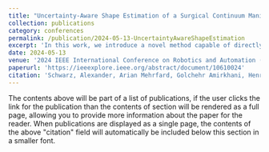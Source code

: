 ```yaml
---
title: "Uncertainty-Aware Shape Estimation of a Surgical Continuum Manipulator in Constrained Environments using Fiber Bragg Grating Sensors"
collection: publications
category: conferences
permalink: /publication/2024-05-13-UncertaintyAwareShapeEstimation
excerpt: 'In this work, we introduce a novel method capable of directly estimating a Continuum Dexterous Manipulator shape from Fiber Bragg Grating sensor wavelengths using a deep neural network. In addition, we propose the integration of uncertainty estimation to address the critical issue of uncertainty in neural network predictions. Neural network predictions are unreliable when the input sample is outside the training distribution or corrupted by noise. Recognizing such deviations is crucial when integrating neural networks within surgical robotics, as inaccurate estimations can pose serious risks to the patient.'
date: 2024-05-13
venue: '2024 IEEE International Conference on Robotics and Automation (ICRA)'
paperurl: 'https://ieeexplore.ieee.org/abstract/document/10610024'
citation: 'Schwarz, Alexander, Arian Mehrfard, Golchehr Amirkhani, Henry Phalen, Justin H. Ma, Robert B. Grupp, Alejandro Martin Gomez, and Mehran Armand. (2024). &quot;Uncertainty-Aware Shape Estimation of a Surgical Continuum Manipulator in Constrained Environments using Fiber Bragg Grating Sensors.&quot; <i>In 2024 IEEE International Conference on Robotics and Automation (ICRA)</i>.  pp. 5913-5919.'
---
```


The contents above will be part of a list of publications, if the user clicks the link for the publication than the contents of section will be rendered as a full page, allowing you to provide more information about the paper for the reader. When publications are displayed as a single page, the contents of the above "citation" field will automatically be included below this section in a smaller font.

